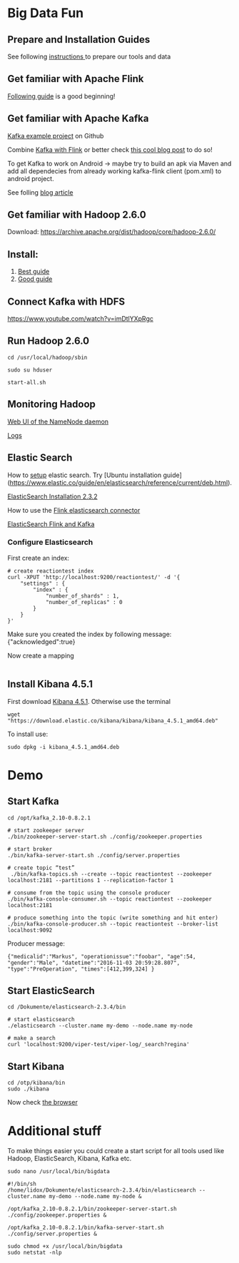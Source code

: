 # Big Data Fun

## Prepare and Installation Guides
See following [instructions ](https://gist.github.com/lidox/ae71fe107792534cc13cd887175dede4) to prepare our tools and data

## Get familiar with Apache Flink

[Following guide](http://dataartisans.github.io/flink-training/) is a good beginning!

## Get familiar with Apache Kafka

[Kafka example project](https://github.com/dataArtisans/kafka-example) on Github

Combine [Kafka with Flink](http://data-artisans.com/kafka-flink-a-practical-how-to) or better check [this cool blog post](https://www.javacodegeeks.com/2016/10/getting-started-apache-flink-kafka.html) to do so!

To get Kafka to work on Android -> maybe try to build an apk via Maven 
and add all dependecies from already working kafka-flink client (pom.xml) to android project.

See folling [blog article](http://www.vogella.com/tutorials/AndroidBuildMaven/article.html)


## Get familiar with Hadoop 2.6.0
Download:
https://archive.apache.org/dist/hadoop/core/hadoop-2.6.0/

## Install:
1. [Best guide](http://www.bogotobogo.com/Hadoop/BigData_hadoop_Install_on_ubuntu_single_node_cluster.php)
2. [Good guide](http://pingax.com/install-hadoop2-6-0-on-ubuntu)

## Connect Kafka with HDFS
https://www.youtube.com/watch?v=imDtlYXpRgc

## Run Hadoop 2.6.0
```
cd /usr/local/hadoop/sbin

sudo su hduser

start-all.sh
```

## Monitoring Hadoop
[Web UI of the NameNode daemon](http://localhost:50070)

[Logs](http://localhost:50070/logs/)

## Elastic Search 
How to [setup](https://www.elastic.co/guide/en/elasticsearch/reference/current/setup.html) elastic search. Try [Ubuntu installation guide] (https://www.elastic.co/guide/en/elasticsearch/reference/current/deb.html). 

[ElasticSearch Installation 2.3.2](https://www.elastic.co/guide/en/elasticsearch/reference/2.3/_installation.html)

How to use the [Flink elasticsearch connector](https://ci.apache.org/projects/flink/flink-docs-master/dev/connectors/elasticsearch.html)

[ElasticSearch Flink and Kafka](https://github.com/keiraqz/KafkaFlinkElastic)

### Configure Elasticsearch
First create an index:
```
# create reactiontest index
curl -XPUT 'http://localhost:9200/reactiontest/' -d '{
    "settings" : {
        "index" : {
            "number_of_shards" : 1, 
            "number_of_replicas" : 0
        }
    }
}'
```
Make sure you created the index by following message: {"acknowledged":true}

Now create a mapping
```

```

## Install Kibana 4.5.1
First download [Kibana 4.5.1](https://www.elastic.co/downloads/past-releases/kibana-4-5-1). 
Otherwise use the terminal
```
wget "https://download.elastic.co/kibana/kibana/kibana_4.5.1_amd64.deb"
```
To install use:
```
sudo dpkg -i kibana_4.5.1_amd64.deb
```
# Demo

## Start Kafka
```
cd /opt/kafka_2.10-0.8.2.1

# start zookeeper server
./bin/zookeeper-server-start.sh ./config/zookeeper.properties

# start broker
./bin/kafka-server-start.sh ./config/server.properties 

# create topic “test”
 ./bin/kafka-topics.sh --create --topic reactiontest --zookeeper localhost:2181 --partitions 1 --replication-factor 1

# consume from the topic using the console producer
./bin/kafka-console-consumer.sh --topic reactiontest --zookeeper localhost:2181

# produce something into the topic (write something and hit enter)
./bin/kafka-console-producer.sh --topic reactiontest --broker-list localhost:9092
```
Producer message:
```
{"medicalid":"Markus", "operationissue":"foobar", "age":54, "gender":"Male", "datetime":"2016-11-03 20:59:28.807", "type":"PreOperation", "times":[412,399,324] }
```
## Start ElasticSearch
```
cd /Dokumente/elasticsearch-2.3.4/bin

# start elasticsearch
./elasticsearch --cluster.name my-demo --node.name my-node

# make a search
curl 'localhost:9200/viper-test/viper-log/_search?regina'

```
## Start Kibana
```
cd /otp/kibana/bin
sudo ./kibana
```
Now check [the browser](http://localhost:5601)

# Additional stuff
To make things easier you could create a start script for
all tools used like Hadoop, ElasticSearch, Kibana, Kafka etc.
```
sudo nano /usr/local/bin/bigdata

#!/bin/sh
/home/lidox/Dokumente/elasticsearch-2.3.4/bin/elasticsearch --cluster.name my-demo --node.name my-node &

/opt/kafka_2.10-0.8.2.1/bin/zookeeper-server-start.sh ./config/zookeeper.properties &

/opt/kafka_2.10-0.8.2.1/bin/kafka-server-start.sh ./config/server.properties &

sudo chmod +x /usr/local/bin/bigdata
sudo netstat -nlp

```
